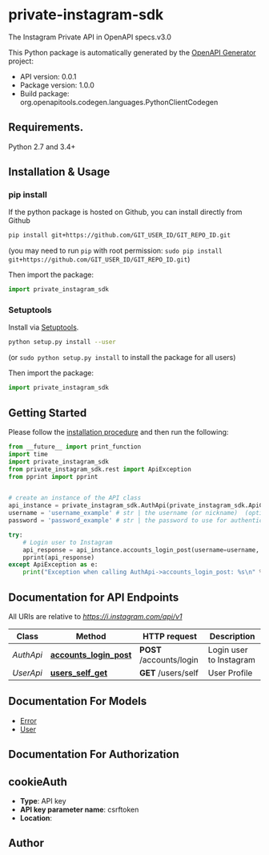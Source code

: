 # private-instagram-sdk
The Instagram Private API in OpenAPI specs.v3.0

This Python package is automatically generated by the [OpenAPI Generator](https://openapi-generator.tech) project:

- API version: 0.0.1
- Package version: 1.0.0
- Build package: org.openapitools.codegen.languages.PythonClientCodegen

## Requirements.

Python 2.7 and 3.4+

## Installation & Usage
### pip install

If the python package is hosted on Github, you can install directly from Github

```sh
pip install git+https://github.com/GIT_USER_ID/GIT_REPO_ID.git
```
(you may need to run `pip` with root permission: `sudo pip install git+https://github.com/GIT_USER_ID/GIT_REPO_ID.git`)

Then import the package:
```python
import private_instagram_sdk 
```

### Setuptools

Install via [Setuptools](http://pypi.python.org/pypi/setuptools).

```sh
python setup.py install --user
```
(or `sudo python setup.py install` to install the package for all users)

Then import the package:
```python
import private_instagram_sdk
```

## Getting Started

Please follow the [installation procedure](#installation--usage) and then run the following:

```python
from __future__ import print_function
import time
import private_instagram_sdk
from private_instagram_sdk.rest import ApiException
from pprint import pprint


# create an instance of the API class
api_instance = private_instagram_sdk.AuthApi(private_instagram_sdk.ApiClient(configuration))
username = 'username_example' # str | the username (or nickname)  (optional)
password = 'password_example' # str | the password to use for authentication  (optional)

try:
    # Login user to Instagram
    api_response = api_instance.accounts_login_post(username=username, password=password)
    pprint(api_response)
except ApiException as e:
    print("Exception when calling AuthApi->accounts_login_post: %s\n" % e)

```

## Documentation for API Endpoints

All URIs are relative to *https://i.instagram.com/api/v1*

Class | Method | HTTP request | Description
------------ | ------------- | ------------- | -------------
*AuthApi* | [**accounts_login_post**](docs/AuthApi.md#accounts_login_post) | **POST** /accounts/login | Login user to Instagram
*UserApi* | [**users_self_get**](docs/UserApi.md#users_self_get) | **GET** /users/self | User Profile


## Documentation For Models

 - [Error](docs/Error.md)
 - [User](docs/User.md)


## Documentation For Authorization


## cookieAuth

- **Type**: API key
- **API key parameter name**: csrftoken
- **Location**: 


## Author





